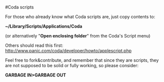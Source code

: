 #Coda scripts

For those who already know what Coda scripts are, just copy contents to:

__~/Library/Scripts/Applications/Coda__

(or alternatively "**Open enclosing folder**" from the Coda's Script menu)


Others should read this first: http://www.panic.com/coda/developer/howto/applescript.php


Feel free to fork&contribute, and remember that since they are scripts, they are not supposed to be solid or fully working, so please consider:

**GARBAGE IN>GARBAGE OUT**